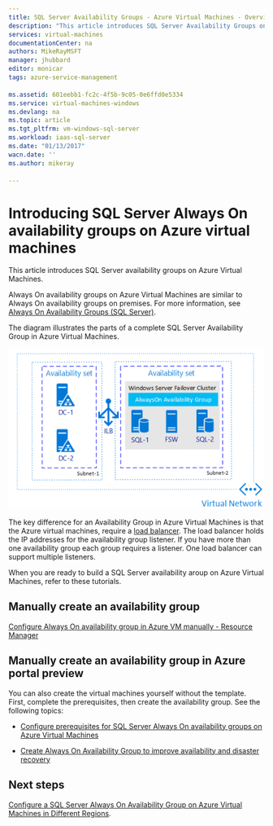 ```yaml
---
title: SQL Server Availability Groups - Azure Virtual Machines - Overview | Azure 
description: "This article introduces SQL Server Availability Groups on Azure virtual machines."
services: virtual-machines
documentationCenter: na
authors: MikeRayMSFT
manager: jhubbard
editor: monicar
tags: azure-service-management

ms.assetid: 601eebb1-fc2c-4f5b-9c05-0e6ffd0e5334
ms.service: virtual-machines-windows
ms.devlang: na
ms.topic: article
ms.tgt_pltfrm: vm-windows-sql-server
ms.workload: iaas-sql-server
ms.date: "01/13/2017"
wacn.date: ''
ms.author: mikeray

---
```


# Introducing SQL Server Always On availability groups on Azure virtual machines #

This article introduces SQL Server availability groups on Azure Virtual Machines. 

Always On availability groups on Azure Virtual Machines are similar to Always On availability groups on premises. For more information, see [Always On Availability Groups (SQL Server)](http://msdn.microsoft.com/zh-cn/library/hh510230.aspx). 

The diagram illustrates the parts of a complete SQL Server Availability Group in Azure Virtual Machines.

![Availability Group](./media/virtual-machines-windows-portal-sql-availability-group-tutorial/00-EndstateSampleNoELB.png)

The key difference for an Availability Group in Azure Virtual Machines is that the Azure virtual machines, require a [load balancer](../../../load-balancer/load-balancer-overview.md). The load balancer holds the IP addresses for the availability group listener. If you have more than one availability group each group requires a listener. One load balancer can support multiple listeners.

When you are ready to build a SQL Server availability aroup on Azure Virtual Machines, refer to these tutorials.

## Manually create an availability group

[Configure Always On availability group in Azure VM manually - Resource Manager](virtual-machines-windows-portal-sql-alwayson-availability-groups-manual.md)

## Manually create an availability group in Azure portal preview

You can also create the virtual machines yourself without the template. First, complete the prerequisites, then create the availability group. See the following topics: 

- [Configure prerequisites for SQL Server Always On availability groups on Azure Virtual Machines](virtual-machines-windows-portal-sql-availability-group-prereq.md)

- [Create Always On Availability Group to improve availability and disaster recovery](virtual-machines-windows-portal-sql-availability-group-tutorial.md)

## Next steps

[Configure a SQL Server Always On Availability Group on Azure Virtual Machines in Different Regions](virtual-machines-windows-portal-sql-availability-group-dr.md).